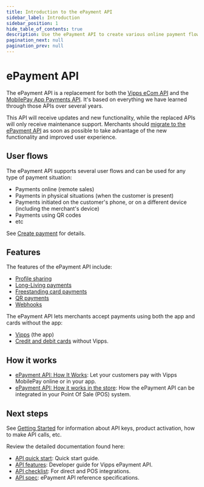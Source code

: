 ```yaml
---
title: Introduction to the ePayment API
sidebar_label: Introduction
sidebar_position: 1
hide_table_of_contents: true
description: Use the ePayment API to create various online payment flows.
pagination_next: null
pagination_prev: null
---
```


# ePayment API

The ePayment API is a replacement for both the
[Vipps eCom API](https://developer.vippsmobilepay.com/docs/APIs/ecom-api) and the
[MobilePay App Payments API](https://developer.mobilepay.dk/docs/app-payments).
It's based on everything we have learned through those APIs over several years.

This API will receive updates and new functionality, while the replaced APIs will only
receive maintenance support. Merchants should
[migrate to the ePayment API](https://developer.vippsmobilepay.com/docs/APIs/epayment-api/migration/)
as soon as possible to take advantage of the new functionality and improved user experience.

## User flows

The ePayment API supports several user flows and can be used for any type of payment situation:

* Payments online (remote sales)
* Payments in physical situations (when the customer is present)
* Payments initiated on the customer's phone, or on a different device (including the merchant's device)
* Payments using QR codes
* etc

See
[Create payment](https://developer.vippsmobilepay.com/docs/APIs/epayment-api/operations/create/)
for details.

## Features

The features of the ePayment API include:

* [Profile sharing](https://developer.vippsmobilepay.com/docs/APIs/epayment-api/features/profile-sharing)
* [Long-Living payments](https://developer.vippsmobilepay.com/docs/APIs/epayment-api/features/long-living-payments)
* [Freestanding card payments](https://developer.vippsmobilepay.com/docs/APIs/epayment-api/features/free-standing-card-payments)
* [QR payments](https://developer.vippsmobilepay.com/docs/APIs/epayment-api/features/qr-payments)
* [Webhooks](https://developer.vippsmobilepay.com/docs/APIs/epayment-api/features/webhooks)

The ePayment API lets merchants accept payments using both the app and cards without the app:

* [Vipps](how-it-works/vipps-epayment-api-how-it-works-online.md#1-pay-with-vipps) (the app)
* [Credit and debit cards](features/free-standing-card-payments.md) without Vipps.

## How it works

* [ePayment API: How It Works](./how-it-works/vipps-epayment-api-how-it-works-online.md):
  Let your customers pay with Vipps MobilePay online or in your app.
* [ePayment API: How it works in the store](./how-it-works/vipps-epayment-api-how-it-works-in-store.md):
  How the ePayment API can be integrated in your Point Of Sale (POS) system.

## Next steps

See
[Getting Started](https://developer.vippsmobilepay.com/docs/vipps-developers/getting-started)
for information about API keys, product activation, how to make API calls, etc.

Review the detailed documentation found here:

* [API quick start](quick-start.md): Quick start guide.
* [API features](features/README.md): Developer guide for Vipps ePayment API.
* [API checklist](checklist.md): For direct and POS integrations.
* [API spec](https://developer.vippsmobilepay.com/api/epayment): ePayment API reference specifications.
